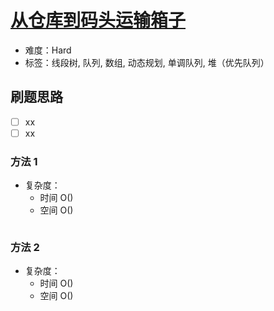 # [从仓库到码头运输箱子](https://leetcode-cn.com/problems/delivering-boxes-from-storage-to-ports/)

- 难度：Hard
- 标签：线段树, 队列, 数组, 动态规划, 单调队列, 堆（优先队列）

## 刷题思路

- [ ] xx
- [ ] xx

### 方法 1

- 复杂度：
    - 时间 O()
    - 空间 O()

``` js

```

### 方法 2

- 复杂度：
    - 时间 O()
    - 空间 O()

``` js

```
